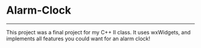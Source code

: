 # Alarm-Clock
---
This project was a final project for my C++ II class. It uses wxWidgets, and implements all features you could want for an alarm clock!

